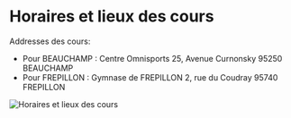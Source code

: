 # Horaires et lieux des cours

Addresses des cours: 
- Pour BEAUCHAMP : Centre Omnisports
25, Avenue Curnonsky 95250 BEAUCHAMP
- Pour FREPILLON : Gymnase de FREPILLON
2, rue du Coudray 95740 FREPILLON

![Horaires et lieux des cours](/img/ukt/schedule/schedule.png)
